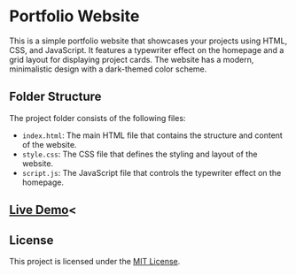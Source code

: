 # Portfolio Website

This is a simple portfolio website that showcases your projects using HTML, CSS, and JavaScript. It features a typewriter effect on the homepage and a grid layout for displaying project cards. The website has a modern, minimalistic design with a dark-themed color scheme.

## Folder Structure

The project folder consists of the following files:

- `index.html`: The main HTML file that contains the structure and content of the website.
- `style.css`: The CSS file that defines the styling and layout of the website.
- `script.js`: The JavaScript file that controls the typewriter effect on the homepage.


## <a href="https://ramlov.org">Live Demo</a><



## License

This project is licensed under the [MIT License](LICENSE).
